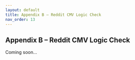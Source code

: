 ```yaml
---
layout: default
title: Appendix B – Reddit CMV Logic Check
nav_order: 13
---
```


## Appendix B – Reddit CMV Logic Check

Coming soon…
